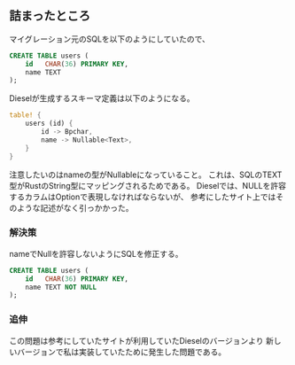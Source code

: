 ## 詰まったところ

マイグレーション元のSQLを以下のようにしていたので、
```sql
CREATE TABLE users (
    id   CHAR(36) PRIMARY KEY,
    name TEXT
);
```

Dieselが生成するスキーマ定義は以下のようになる。
```rust
table! {
    users (id) {
        id -> Bpchar,
        name -> Nullable<Text>,
    }
}
```

注意したいのはnameの型がNullable<Text>になっていること。
これは、SQLのTEXT型がRustのString型にマッピングされるためである。
Dieselでは、NULLを許容するカラムはOption<T>で表現しなければならないが、
参考にしたサイト上ではそのような記述がなく引っかかった。

### 解決策
nameでNullを許容しないようにSQLを修正する。
```sql
CREATE TABLE users (
    id   CHAR(36) PRIMARY KEY,
    name TEXT NOT NULL
);
```

### 追伸
この問題は参考にしていたサイトが利用していたDieselのバージョンより
新しいバージョンで私は実装していたために発生した問題である。